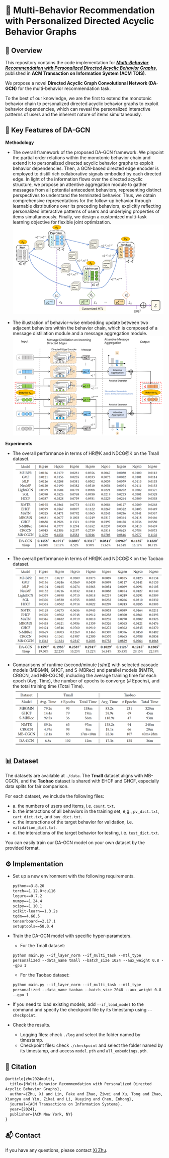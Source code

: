 # 🚀 Multi-Behavior Recommendation with Personalized Directed Acyclic Behavior Graphs



## 🔎 Overview

This repository contains the code implementation for **[*Multi-Behavior Recommendation with Personalized Directed Acyclic Behavior Graphs*](https://dl.acm.org/doi/10.1145/3696417)**, published in **ACM Transaction on Information System (ACM TOIS)**.

We propose a novel **Directed Acyclic Graph Convolutional Network (DA-GCN)** for the multi-behavior recommendation task. 

To the best of our knowledge, we are the first to extend the monotonic behavior chain to personalized directed acyclic behavior graphs to exploit behavior dependencies, which can reveal the personalized interactive patterns of users and the inherent nature of items simultaneously.

## 🔑 Key Features of DA-GCN 


**Methodology**

- The overall framework of the proposed DA-GCN framework. We pinpoint the partial order relations within the monotonic behavior chain and extend it to personalized directed acyclic behavior graphs to exploit behavior dependencies. Then, a GCN-based directed edge encoder is employed to distill rich collaborative signals embodied by each directed edge. In light of the information flows over the directed acyclic structure, we propose an attentive aggregation module to gather messages from all potential antecedent behaviors, representing distinct perspectives to understand the terminated behavior. Thus, we obtain comprehensive representations for the follow-up behavior through learnable distributions over its preceding behaviors, explicitly reflecting personalized interactive patterns of users and underlying properties of items simultaneously. Finally, we design a customized multi-task learning objective for flexible joint optimization.
![Fig_Model](figs/Fig_Model.png)

- The illustration of behavior-wise embedding update between two adjacent behaviors within the behavior chain, which is composed of a message distillation module and a message aggregation module.
![Fig_Emb_Update](figs/Fig_Emb_Update.png)

**Experiments**

- The overall performance in terms of HR@K and NDCG@K on the Tmall dataset.
![Fig_Overall_Tmall](figs/Fig_Overall_Tmall.png)

- The overall performance in terms of HR@K and NDCG@K on the Taobao dataset.
![Fig_Overall_Taobao](figs/Fig_Overall_Taobao.png)

- Comparisons of runtime (second/minute [s/m]) with selected cascade models (MBGMN, GHCF, and S-MBRec) and parallel models (NMTR, CRGCN, and MB-CGCN), including the average training time for each epoch (Avg. Time), the number of epochs to converge (# Epochs), and the total training time (Total Time). 
![Fig_Runtime](figs/Fig_Runtime.png)

## 📊 Dataset
The datasets are available at `./data`. The **Tmall** dataset aligns with MB-CGCN, and the **Taobao** dataset is shared with EHCF and GHCF, especially data splits for fair comparison.

For each dataset, we include the following files: 
- a. the numbers of users and items, i.e. `count.txt`.
- b. the interactions of all behaviors in the training set, e,g., `pv_dict.txt`, `cart_dict.txt`, and `buy_dict.txt`. 
- c. the interactions of the target behavior for validation, i.e. `validation_dict.txt`.
- d. the interactions of the target behavior for testing, i.e. `test_dict.txt`.

You can easily train our DA-GCN model on your own dataset by the provided format.



## ⚙️ Implementation

- Set up a new environment with the following requirements. 
    ```
    python==3.8.20
    torch==1.12.0+cu116
    loguru==0.7.2
    numpy==1.24.4
    scipy==1.10.1
    scikit-learn==1.3.2s
    tqdm==4.66.5
    tensorboard==2.17.1
    setuptools==58.0.4
    ```
   
- Train the DA-GCN model with specific hyper-parameters.
    - For the Tmall dataset:
    ```
    python main.py --if_layer_norm --if_multi_task --mtl_type personalized --data_name tmall --batch_size 1024 --aux_weight 0.8 --gpu 1
    ```
    - For the Taobao dataset: 
    ```
    python main.py --if_layer_norm --if_multi_task --mtl_type personalized --data_name taobao --batch_size 2048 --aux_weight 0.8 --gpu 1
    ```
- If you need to load existing models, add `--if_load_model` to the command and specify the checkpoint file by its timestamp using `--checkpoint`.

- Check the results.
    - Logging files: check `./log` and select the folder named by timestamp. 
    - Checkpoint files: check `./checkpoint` and select the folder named by its timestamp, and access `model.pth` and `all_embeddings.pth`.

## 📖 Citation
```
@article{zhu2024multi,
  title={Multi-Behavior Recommendation with Personalized Directed Acyclic Behavior Graphs},
  author={Zhu, Xi and Lin, Fake and Zhao, Ziwei and Xu, Tong and Zhao, Xiangyu and Yin, Zikai and Li, Xueying and Chen, Enhong},
  journal={ACM Transactions on Information Systems},
  year={2024},
  publisher={ACM New York, NY}
}
```

## 📬 Contact
If you have any questions, please contact [Xi Zhu](mailto:xi.zhu@rutgers.edu).
